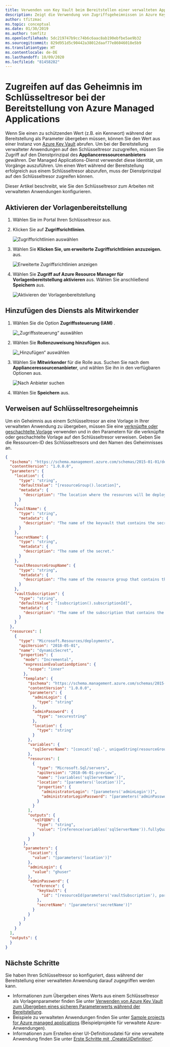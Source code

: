 ```yaml
---
title: Verwenden von Key Vault beim Bereitstellen einer verwalteten App
description: Zeigt die Verwendung von Zugriffsgeheimnissen in Azure Key Vault bei der Bereitstellung von verwalteten Anwendungen
author: tfitzmac
ms.topic: conceptual
ms.date: 01/30/2019
ms.author: tomfitz
ms.openlocfilehash: 5dc219747b9cc74b6c6aac8ab190ebfbe5ae9b32
ms.sourcegitcommit: 829d951d5c90442a38012daaf77e86046018e5b9
ms.translationtype: HT
ms.contentlocale: de-DE
ms.lasthandoff: 10/09/2020
ms.locfileid: "81458282"
---
```

# <a name="access-key-vault-secret-when-deploying-azure-managed-applications"></a>Zugreifen auf das Geheimnis im Schlüsseltresor bei der Bereitstellung von Azure Managed Applications

Wenn Sie einen zu schützenden Wert (z.B. ein Kennwort) während der Bereitstellung als Parameter übergeben müssen, können Sie den Wert aus einer Instanz von [Azure Key Vault](../../key-vault/general/overview.md) abrufen. Um bei der Bereitstellung verwalteter Anwendungen auf den Schlüsseltresor zuzugreifen, müssen Sie Zugriff auf den Dienstprinzipal des **Applianceressourcenanbieters** gewähren. Der Managed Applications-Dienst verwendet diese Identität, um Vorgänge auszuführen. Um einen Wert während der Bereitstellung erfolgreich aus einem Schlüsseltresor abzurufen, muss der Dienstprinzipal auf den Schlüsseltresor zugreifen können.

Dieser Artikel beschreibt, wie Sie den Schlüsseltresor zum Arbeiten mit verwalteten Anwendungen konfigurieren.

## <a name="enable-template-deployment"></a>Aktivieren der Vorlagenbereitstellung

1. Wählen Sie im Portal Ihren Schlüsseltresor aus.

1. Klicken Sie auf **Zugriffsrichtlinien**.   

   ![Zugriffsrichtlinien auswählen](./media/key-vault-access/select-access-policies.png)

1. Wählen Sie **Klicken Sie, um erweiterte Zugriffsrichtlinien anzuzeigen.** aus.

   ![Erweiterte Zugriffsrichtlinien anzeigen](./media/key-vault-access/advanced.png)

1. Wählen Sie **Zugriff auf Azure Resource Manager für Vorlagenbereitstellung aktivieren** aus. Wählen Sie anschließend **Speichern** aus.

   ![Aktivieren der Vorlagenbereitstellung](./media/key-vault-access/enable-template.png)

## <a name="add-service-as-contributor"></a>Hinzufügen des Diensts als Mitwirkender

1. Wählen Sie die Option **Zugriffssteuerung (IAM)** .

   ![„Zugriffssteuerung“ auswählen](./media/key-vault-access/access-control.png)

1. Wählen Sie **Rollenzuweisung hinzufügen** aus.

   ![„Hinzufügen“ auswählen](./media/key-vault-access/add-access-control.png)

1. Wählen Sie **Mitwirkender** für die Rolle aus. Suchen Sie nach dem **Applianceressourcenanbieter**, und wählen Sie ihn in den verfügbaren Optionen aus.

   ![Nach Anbieter suchen](./media/key-vault-access/search-provider.png)

1. Wählen Sie **Speichern** aus.

## <a name="reference-key-vault-secret"></a>Verweisen auf Schlüsseltresorgeheimnis

Um ein Geheimnis aus einem Schlüsseltresor an eine Vorlage in Ihrer verwalteten Anwendung zu übergeben, müssen Sie eine [verknüpfte oder geschachtelte Vorlage](../templates/linked-templates.md) verwenden und in den Parametern für die verknüpfte oder geschachtelte Vorlage auf den Schlüsseltresor verweisen. Geben Sie die Ressourcen-ID des Schlüsseltresors und den Namen des Geheimnisses an.

```json
{
  "$schema": "https://schema.management.azure.com/schemas/2015-01-01/deploymentTemplate.json#",
  "contentVersion": "1.0.0.0",
  "parameters": {
    "location": {
      "type": "string",
      "defaultValue": "[resourceGroup().location]",
      "metadata": {
        "description": "The location where the resources will be deployed."
      }
    },
    "vaultName": {
      "type": "string",
      "metadata": {
        "description": "The name of the keyvault that contains the secret."
      }
    },
    "secretName": {
      "type": "string",
      "metadata": {
        "description": "The name of the secret."
      }
    },
    "vaultResourceGroupName": {
      "type": "string",
      "metadata": {
        "description": "The name of the resource group that contains the keyvault."
      }
    },
    "vaultSubscription": {
      "type": "string",
      "defaultValue": "[subscription().subscriptionId]",
      "metadata": {
        "description": "The name of the subscription that contains the keyvault."
      }
    }
  },
  "resources": [
    {
      "type": "Microsoft.Resources/deployments",
      "apiVersion": "2018-05-01",
      "name": "dynamicSecret",
      "properties": {
        "mode": "Incremental",
        "expressionEvaluationOptions": {
          "scope": "inner"
        },
        "template": {
          "$schema": "https://schema.management.azure.com/schemas/2015-01-01/deploymentTemplate.json#",
          "contentVersion": "1.0.0.0",
          "parameters": {
            "adminLogin": {
              "type": "string"
            },
            "adminPassword": {
              "type": "securestring"
            },
            "location": {
              "type": "string"
            }
          },
          "variables": {
            "sqlServerName": "[concat('sql-', uniqueString(resourceGroup().id, 'sql'))]"
          },
          "resources": [
            {
              "type": "Microsoft.Sql/servers",
              "apiVersion": "2018-06-01-preview",
              "name": "[variables('sqlServerName')]",
              "location": "[parameters('location')]",
              "properties": {
                "administratorLogin": "[parameters('adminLogin')]",
                "administratorLoginPassword": "[parameters('adminPassword')]"
              }
            }
          ],
          "outputs": {
            "sqlFQDN": {
              "type": "string",
              "value": "[reference(variables('sqlServerName')).fullyQualifiedDomainName]"
            }
          }
        },
        "parameters": {
          "location": {
            "value": "[parameters('location')]"
          },
          "adminLogin": {
            "value": "ghuser"
          },
          "adminPassword": {
            "reference": {
              "keyVault": {
                "id": "[resourceId(parameters('vaultSubscription'), parameters('vaultResourceGroupName'), 'Microsoft.KeyVault/vaults', parameters('vaultName'))]"
              },
              "secretName": "[parameters('secretName')]"
            }
          }
        }
      }
    }
  ],
  "outputs": {
  }
}
```

## <a name="next-steps"></a>Nächste Schritte

Sie haben Ihren Schlüsseltresor so konfiguriert, dass während der Bereitstellung einer verwalteten Anwendung darauf zugegriffen werden kann.

* Informationen zum Übergeben eines Werts aus einem Schlüsseltresor als Vorlagenparameter finden Sie unter [Verwenden von Azure Key Vault zum Übergeben eines sicheren Parameterwerts während der Bereitstellung](../templates/key-vault-parameter.md).
* Beispiele zu verwalteten Anwendungen finden Sie unter [Sample projects for Azure managed applications](sample-projects.md) (Beispielprojekte für verwaltete Azure-Anwendungen).
* Informationen zum Erstellen einer UI-Definitionsdatei für eine verwaltete Anwendung finden Sie unter [Erste Schritte mit „CreateUiDefinition“](create-uidefinition-overview.md).
